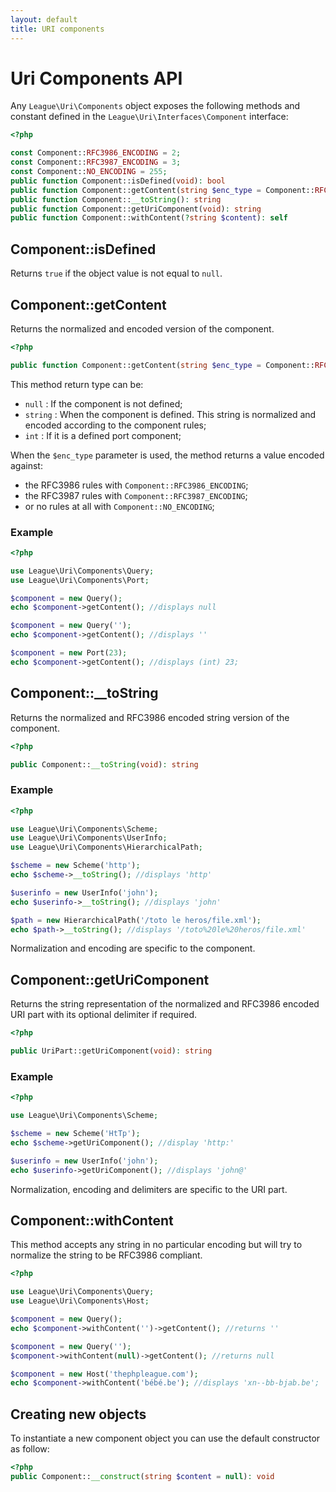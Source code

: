 ```yaml
---
layout: default
title: URI components
---
```


Uri Components API
=======

Any `League\Uri\Components` object exposes the following methods and constant defined in the `League\Uri\Interfaces\Component` interface:

~~~php
<?php

const Component::RFC3986_ENCODING = 2;
const Component::RFC3987_ENCODING = 3;
const Component::NO_ENCODING = 255;
public function Component::isDefined(void): bool
public function Component::getContent(string $enc_type = Component::RFC3986_ENCODING): mixed
public function Component::__toString(): string
public function Component::getUriComponent(void): string
public function Component::withContent(?string $content): self
~~~

## Component::isDefined

Returns `true` if the object value is not equal to `null`.


## Component::getContent

Returns the normalized and encoded version of the component.

~~~php
<?php

public function Component::getContent(string $enc_type = Component::RFC3986_ENCODING): mixed
~~~

This method return type can be:

* `null` : If the component is not defined;
* `string` : When the component is defined. This string is normalized and encoded according to the component rules;
* `int` : If it is a defined port component;

When the `$enc_type` parameter is used, the method returns a value encoded against:

- the RFC3986 rules with `Component::RFC3986_ENCODING`;
- the RFC3987 rules with `Component::RFC3987_ENCODING`;
- or no rules at all with `Component::NO_ENCODING`;

### Example

~~~php
<?php

use League\Uri\Components\Query;
use League\Uri\Components\Port;

$component = new Query();
echo $component->getContent(); //displays null

$component = new Query('');
echo $component->getContent(); //displays ''

$component = new Port(23);
echo $component->getContent(); //displays (int) 23;
~~~

## Component::__toString

Returns the normalized and RFC3986 encoded string version of the component.

~~~php
<?php

public Component::__toString(void): string
~~~

### Example

~~~php
<?php

use League\Uri\Components\Scheme;
use League\Uri\Components\UserInfo;
use League\Uri\Components\HierarchicalPath;

$scheme = new Scheme('http');
echo $scheme->__toString(); //displays 'http'

$userinfo = new UserInfo('john');
echo $userinfo->__toString(); //displays 'john'

$path = new HierarchicalPath('/toto le heros/file.xml');
echo $path->__toString(); //displays '/toto%20le%20heros/file.xml'
~~~

<p class="message-notice">Normalization and encoding are specific to the component.</p>

## Component::getUriComponent

Returns the string representation of the normalized and RFC3986 encoded URI part with its optional delimiter if required.

~~~php
<?php

public UriPart::getUriComponent(void): string
~~~

### Example

~~~php
<?php

use League\Uri\Components\Scheme;

$scheme = new Scheme('HtTp');
echo $scheme->getUriComponent(); //display 'http:'

$userinfo = new UserInfo('john');
echo $userinfo->getUriComponent(); //displays 'john@'
~~~

<p class="message-notice">Normalization, encoding and delimiters are specific to the URI part.</p>

## Component::withContent

This method accepts any string in no particular encoding but will try to normalize the string to be RFC3986 compliant.

~~~php
<?php

use League\Uri\Components\Query;
use League\Uri\Components\Host;

$component = new Query();
echo $component->withContent('')->getContent(); //returns ''

$component = new Query('');
$component->withContent(null)->getContent(); //returns null

$component = new Host('thephpleague.com');
echo $component->withContent('bébé.be'); //displays 'xn--bb-bjab.be';
~~~

Creating new objects
--------

To instantiate a new component object you can use the default constructor as follow:

~~~php
<?php
public Component::__construct(string $content = null): void
~~~
